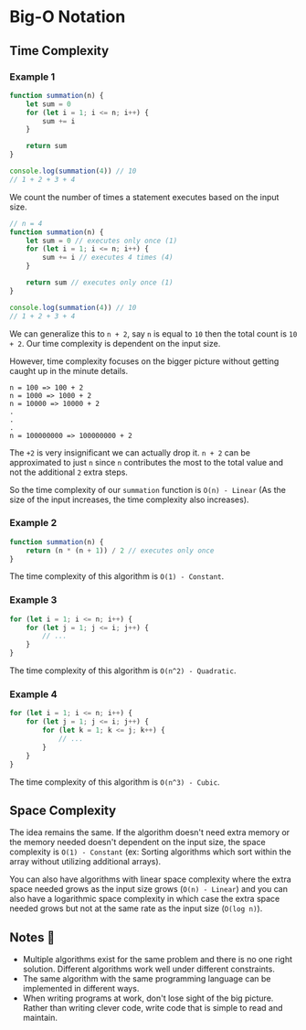 # Big-O Notation

## Time Complexity

### Example 1

```js
function summation(n) {
    let sum = 0
    for (let i = 1; i <= n; i++) {
        sum += i
    }

    return sum
}

console.log(summation(4)) // 10
// 1 + 2 + 3 + 4
```

We count the number of times a statement executes based on the input size.

```js
// n = 4
function summation(n) {
    let sum = 0 // executes only once (1)
    for (let i = 1; i <= n; i++) {
        sum += i // executes 4 times (4)
    }

    return sum // executes only once (1)
}

console.log(summation(4)) // 10
// 1 + 2 + 3 + 4
```

We can generalize this to `n + 2`, say `n` is equal to `10` then the total
count is `10 + 2`. Our time complexity is dependent on the input size.

However, time complexity focuses on the bigger picture without getting caught
up in the minute details.

```
n = 100 => 100 + 2
n = 1000 => 1000 + 2
n = 10000 => 10000 + 2
.
.
.
n = 100000000 => 100000000 + 2
```

The `+2` is very insignificant we can actually drop it. `n + 2` can be
approximated to just `n` since `n` contributes the most to the total value and
not the additional `2` extra steps.

So the time complexity of our `summation` function is `O(n) - Linear` (As the
size of the input increases, the time complexity also increases).

### Example 2

```js
function summation(n) {
    return (n * (n + 1)) / 2 // executes only once
}
```

The time complexity of this algorithm is `O(1) - Constant`.

### Example 3

```js
for (let i = 1; i <= n; i++) {
    for (let j = 1; j <= i; j++) {
        // ...
    }
}
```

The time complexity of this algorithm is `O(n^2) - Quadratic`.

### Example 4

```js
for (let i = 1; i <= n; i++) {
    for (let j = 1; j <= i; j++) {
        for (let k = 1; k <= j; k++) {
            // ...
        }
    }
}
```

The time complexity of this algorithm is `O(n^3) - Cubic`.

## Space Complexity

The idea remains the same. If the algorithm doesn't need extra memory or the
memory needed doesn't dependent on the input size, the space complexity is
`O(1) - Constant` (ex: Sorting algorithms which sort within the array without
utilizing additional arrays).

You can also have algorithms with linear space complexity where the extra space
needed grows as the input size grows (`O(n) - Linear`) and you can also have a
logarithmic space complexity in which case the extra space needed grows but not
at the same rate as the input size (`O(log n)`).

## Notes 📝

-   Multiple algorithms exist for the same problem and there is no one right
    solution. Different algorithms work well under different constraints.
-   The same algorithm with the same programming language can be implemented in
    different ways.
-   When writing programs at work, don't lose sight of the big picture. Rather
    than writing clever code, write code that is simple to read and maintain.
